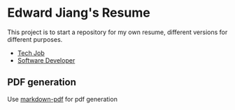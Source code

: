 Edward Jiang's Resume
=====================

This project is to start a repository for my own resume, different versions for different purposes.

* [Tech Job](tech.md)
* [Software Developer](software.md)


PDF generation
--------------
Use [markdown-pdf](https://github.com/alanshaw/markdown-pdf) for pdf generation


